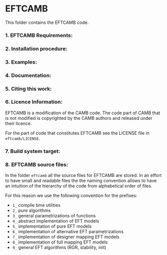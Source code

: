 EFTCAMB
=======

This folder contains the EFTCAMB code.

### 1. EFTCAMB Requirements:

### 2. Installation procedure:


### 3. Examples:


### 4. Documentation:


### 5. Citing this work:


### 6. Licence Information:

EFTCAMB is a modification of the CAMB code.
The code part of CAMB that is not modified is copyrighted by the CAMB authors and released under their licence.

For the part of code that constitutes EFTCAMB see the LICENSE file in ``eftcamb/LICENSE``.

### 7. Build system target:

### 8. EFTCAMB source files:

In the folder ``eftcamb`` all the source files for EFTCAMB are stored. 
In an effort to have small and readable files the the naming convention allows to have an 
intuition of the hierarchy of the code from alphabetical order of files.

For this reason we use the following convention for the prefixes:

* ``1_`` compile time utilities
* ``2_`` pure algorithms
* ``3_`` general parametrizations of functions
* ``4_`` abstract implementation of EFT models
* ``5_`` implementation of pure EFT models
* ``6_`` implementation of alternative EFT parametrizations
* ``7_`` implementation of designer mapping EFT models
* ``8_`` implementation of full mapping EFT models
* ``9_`` general EFT algorithms (RGR, stability, init)